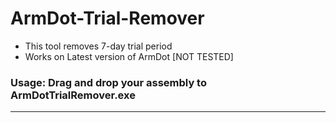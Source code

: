 # ArmDot-Trial-Remover

- This tool removes 7-day trial period
- Works on Latest version of ArmDot [NOT TESTED]

### Usage: Drag and drop your assembly to ArmDotTrialRemover.exe 
----
